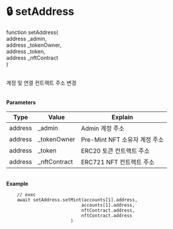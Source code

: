 # 🔒 setAddress

function setAddress(\
address \_admin,\
address \_tokenOwner,\
address \_token,\
address \_nftContract\
)

\
계정 및 연결 컨트랙트 주소 변경\
\
\
**Parameters**

| Type    | Value         | Explain                |
| ------- | ------------- | ---------------------- |
| address | \_admin       | Admin 계정 주소            |
| address | \_tokenOwner  | Pre-Mint NFT 소유자 계정 주소 |
| address | \_token       | ERC20 토큰 컨트랙트 주소       |
| address | \_nftContract | ERC721 NFT 컨트랙트 주소     |

\
**Example**

```
    // exec 
    await setAddress.setMint(accounts[1].address, 
                            accounts[1].address, 
                            nftContract.address, 
                            nftContract.address
                        )
    
```

